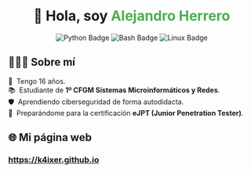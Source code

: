 <div align="center">

<h1>👋 Hola, soy <span style="color:#4CAF50;">Alejandro Herrero</span></h1>
</div>

<p align="center">
  <!-- Python Badge -->
  <img src="https://img.shields.io/badge/Python-3776AB?style=for-the-badge&logo=python&logoColor=white" alt="Python Badge"/>
  
  <!-- Bash Badge -->
  <img src="https://img.shields.io/badge/Bash-3776AB?style=for-the-badge&logo=gnu-bash&logoColor=white" alt="Bash Badge"/>
  
  <!-- Linux Badge -->
  <img src="https://img.shields.io/badge/Linux-3776AB?style=for-the-badge&logo=linux&logoColor=white" alt="Linux Badge"/>
</p>



## 👨🏻‍💻 Sobre mí  
👨 &nbsp;Tengo 16 años.  
📚 &nbsp;Estudiante de **1º CFGM Sistemas Microinformáticos y Redes**.  
🛡️ &nbsp;Aprendiendo ciberseguridad de forma autodidacta.  
🚀 &nbsp;Preparándome para la certificación **eJPT (Junior Penetration Tester)**.  
## 🌐 Mi página web
### https://k4ixer.github.io

